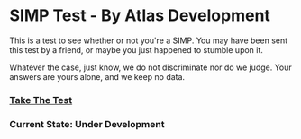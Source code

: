 # SIMP Test - By Atlas Development
This is a test to see whether or not you're a SIMP. You may have been sent this test by a friend, or maybe you just happened to stumble upon it.</p><p>Whatever the case, just know, we do not discriminate nor do we judge. Your answers are yours alone, and we keep no data.

### [Take The Test](https://atlsdev.github.io/simptest/)

### Current State: Under Development